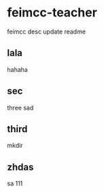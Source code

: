 # feimcc-teacher
feimcc desc
update readme
## lala
hahaha
## sec
three sad
## third
mkdir 
## zhdas
sa
111

